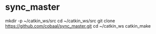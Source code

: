 # sync_master

mkdir -p ~/catkin_ws/src
cd ~/catkin_ws/src
git clone https://github.com/cobaal/sync_master.git
cd ~/catkin_ws
catkin_make
